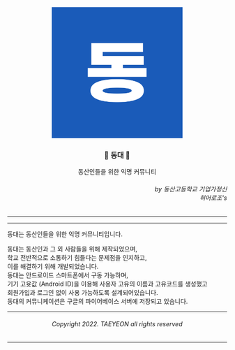<div align=center>

<img src="https://github.com/error0918/Dongdae/blob/master/app/src/main/res/drawable/ic_launcher.png?raw=true" width="300" height="300"/>
  
### 🏫 동대 🏫
동산인들을 위한 익명 커뮤니티

</div>

<div align=right>

###### by 동산고등학교 기업가정신 <br/> 히어로조's

</div>

---

---

동대는 동산인들을 위한 익명 커뮤니티입니다.

동대는 동산인과 그 외 사람들을 위해 제작되었으며, <br/> 
학교 전반적으로 소통하기 힘들다는 문제점을 인지하고, <br/>
이를 해결하기 위해 개발되었습니다. <br/>
동대는 안드로이드 스마트폰에서 구동 가능하며, <br/>
기기 고윳값 (Android ID)을 이용해 사용자 고유의 이름과 고유코드를 생성했고 <br/>
회원가입과 로그인 없이 사용 가능하도록 설계되어있습니다. <br/>
동대의 커뮤니케이션은 구글의 파이어베이스 서버에 저장되고 있습니다. <br/>

---

<div align=center>

###### Copyright 2022. TAEYEON all rights reserved

</div>

---
